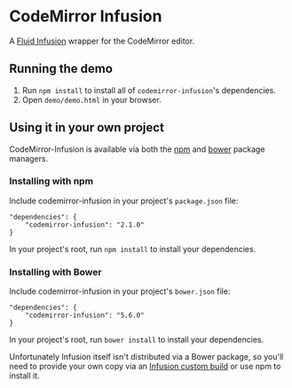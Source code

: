 # CodeMirror Infusion

A [Fluid Infusion](https://github.com/fluid-project/infusion) wrapper for the CodeMirror editor.

## Running the demo

1. Run <code>npm install</code> to install all of <code>codemirror-infusion</code>'s dependencies.
2. Open <code>demo/demo.html</code> in your browser.


## Using it in your own project

CodeMirror-Infusion is available via both the [npm](npmjs.org) and [bower](bower.io) package managers.

### Installing with npm

Include codemirror-infusion in your project's <code>package.json</code> file:

    "dependencies": {
        "codemirror-infusion": "2.1.0"
    }

In your project's root, run <code>npm install</code> to install your dependencies.

### Installing with Bower

Include codemirror-infusion in your project's <code>bower.json</code> file:

    "dependencies": {
        "codemirror-infusion": "5.6.0"
    }

In your project's root, run <code>bower install</code> to install your dependencies.

Unfortunately Infusion itself isn't distributed via a Bower package, so you'll need to provide your own copy via an [Infusion custom build](https://github.com/fluid-project/infusion#how-do-i-create-an-infusion-package) or use npm to install it.
